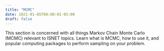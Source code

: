 ```yaml
---
title: "MCMC"
date: 2021-01-05T00:00:01-05:00
draft: false
---
```


This section is concerned with all things Markov Chain Monte Carlo (MCMC) relevant to ISNET topics. Learn what is MCMC, how to use it, and popular computing packages to perform sampling on your problem.
